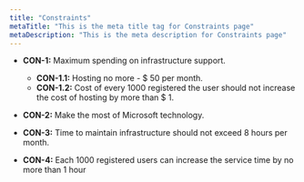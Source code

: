 ```yaml
---
title: "Constraints"
metaTitle: "This is the meta title tag for Constraints page"
metaDescription: "This is the meta description for Constraints page"
---
```

- **CON-1:** Maximum spending on infrastructure support.
  - **CON-1.1:** Hosting no more - $ 50 per month.
  - **CON-1.2:** Cost of every 1000 registered the user should
  not increase the cost of hosting by more than $ 1.

- **CON-2:** Make the most of Microsoft technology.

- **CON-3:** Time to maintain infrastructure should not exceed 8 hours per month.

- **CON-4:** Each 1000 registered users can increase the service time by no more than 1 hour
